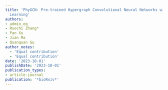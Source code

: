 ```yaml
---
title: 'PhyGCN: Pre-trained Hypergraph Convolutional Neural Networks with Self-supervised
  Learning'
authors:
- admin_eq
- Ruochi Zhang*
- Pan Xu
- Jian Ma
- Quanquan Gu
author_notes:
  - 'Equal contribution'
  - 'Equal contribution'
date: '2023-10-01'
publishDate: '2023-10-01'
publication_types:
- article-journal
publication: '*bioRxiv*'
---
```

